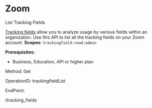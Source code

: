 #     Zoom


List Tracking Fields

[Tracking fields](https://support.zoom.us/hc/en-us/articles/115000293426-Scheduling-Tracking-Fields) allow you to analyze usage by various fields within an organization. Use this API to list all the tracking fields on your Zoom account.
**Scopes:** `trackingfield:read:admin`
 
**Prerequisites:**
* Business, Education, API or higher plan

Method: Get

OperationID: trackingfieldList

EndPoint:

/tracking_fields
